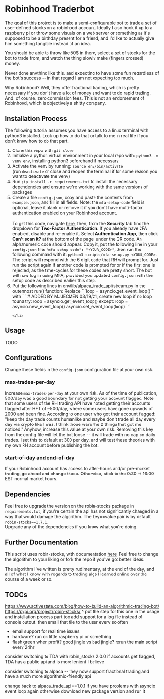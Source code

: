 # Robinhood Traderbot
The goal of this project is to make a semi-configurable 
bot to trade a set of user-defined stocks on a robinhood 
account. Ideally I also hook it up to a raspberry pi or
throw some visuals on a web server or something as it's
supposed to be a birthday present for a friend, and I'd 
like to actually give him something tangible instead of
an idea.

You should be able to throw like 50$ in there, select
a set of stocks for the bot to trade from, and watch the
thing slowly make (fingers crossed) money. 

Never done anything like this, and expecting to have some
fun regardless of the bot's success -- in that regard I am 
not expecting too much.

Why Robinhood? Well, they offer fractional trading, which is pretty necessary
if you don't have a lot of money and want to do rapid trading.
And, of course, zero commission fees. This is not an endorsement of Robinhood,
which is objectively a shitty company.

## Installation Process
The following tutorial assumes you have access to a linux terminal with python3 installed. Look up how to do that or talk to me in real life if you
don't know how to do that part.

<ol>
	<li>Clone this repo with <code>git clone </code></li>
    <li>
        Initialize a python virtual environment in your local repo with:
        <code>python3 -m venv env</code>, installing python3 beforehand if necessary
    </li>
    <li>
        Activate the venv by running:
        <code>source env/bin/activate</code>
        <br>
        (run <code>deactivate</code> or close and reopen the terminal if
        for some reason you want to deactivate the venv)
    </li>
    <li>
        Run <code>pip install -r requirements.txt</code>
        to install the necessary dependencies and ensure
        we're working with the same versions of packages
    </li>
    <li>
        Create a file <code>config.json</code>, copy and paste the contents from <code>example.json</code>, and fill in all fields. Note: the <code>mfa-setup-code</code> field is optional, leave it blank or remove it if you don't have multi-factor authentication enabled on your Robinhood account.<br><br>To get this code, navigate <a href="https://robinhood.com/account/settings">here</a>, then, from the <b>Security</b> tab find the dropdown for <b>Two-Factor Authentication</b>. If you already have 2FA enabled, disable and re-enable it. Select <b>Authentication App</b>, then click <b>Can't scan it?</b> at the bottom of the page, under the QR code. An alphanumeric code should appear. Copy it, put the following line in your <code>config.json</code> file: <code>"mfa-setup-code": "&lt;YOUR_CODE&gt;"</code>, then run the following command with it: <code>python3 scripts/mfa-setup.py &lt;YOUR_CODE&gt;</code>. The script will respond with the 6 digit code that RH will prompt for. Just run the script again if another code is prompted for or if the first one is rejected, as the time-cycles for these codes are pretty short. The bot will now log in using MFA, provided you updated <code>config.json</code> with the setup code as described earlier this step.
    </li>
    <li>
        Put the following lines in env/lib/alpaca_trade_api/stream.py in the outermost run() function:
        Replace ```loop = asyncio.get_event_loop()``` with
        ```
        # ADDED BY MJJECMEN 03/19/21, create new loop if no loop found
        try:
            loop = asyncio.get_event_loop()
        except:
            loop = asyncio.new_event_loop()
            asyncio.set_event_loop(loop)
        ```

    </li>
</ol>

## Usage
TODO

## Configurations
Change these fields in the <code>config.json</code> configuration file at your own risk.

### max-trades-per-day
Increase <code>max-trades-per-day</code> at your own risk. As of the time of publication, 500/day was a good boundary for not getting your account flagged. Note
that some users of the RH trading API have noted getting their accounts flagged after HFT of ~500/day, where some users have gone upwards of 2000 and been fine.
According to one user who got their account flagged: "keep the day trade counts humanlike and maybe don't trade all day every day via crypto like I was.  I think those were the 2 things that got me noticed." Anyhow, increase this value at your own risk. Removing this key from the config file will let the bot loose -- it will trade with no cap on daily trades. I set this to default at 300 per day, and will test these theories with my own RH
account before publishing the bot.

### start-of-day and end-of-day
If your Robinhood account has access to after-hours and/or pre-market trading, go ahead and change these. Otherwise, stick to the 9:30 -> 16:00 EST normal market hours.

## Dependencies
Feel free to upgrade the version on the robin-stocks package in <code>requirements.txt</code>, if you're certain the api has not 
significantly changed in a way that would damage the algorithm. The key==value pair is by default <code>robin-stocks==1.7.1</code>.
<br>
Upgrade any of the dependencies if you know what you're doing.

## Further Documentation
This script uses robin-stocks, with documentation <a href="http://www.robin-stocks.com/en/latest/functions.html">here</a>. Feel free to change the algorithm to your liking or fork the repo if you've got better ideas.

The algorithm I've written is pretty rudimentary, at the end of the day,
and all of what I know with regards to trading algs I learned online over the course of a week or so.

## TODOs
https://www.activestate.com/blog/how-to-build-an-algorithmic-trading-bot/
https://pypi.org/project/robin-stocks/
^ put the step for this one in the usage and installation process part too
add support for a log file instead of console output, then email that file to the user every so often
- email support for real time issues
- hardware? run on little raspberry pi or something
- flash green when profit? good jingle vs bad jingle?
rerun the main script every 24hr

consider switching to TDA with robin_stocks 2.0.0 if accounts get flagged,
TDA has a public api and is more lenient I believe

consider switching to alpaca -- they now support fractional trading and have 
a much more algorithmic-friendly api

change back to alpaca_trade_api==1.0.1 if you have problems with asyncio event loop again
otherwise download new package version and run it